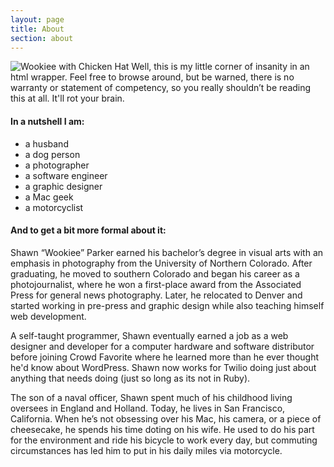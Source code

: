 ```yaml
---
layout: page
title: About
section: about
---
```


<img class="stupid-wookiee" src="{{ site.url }}/assets/chicken.jpg" alt="Wookiee with Chicken Hat" /> Well, this is my little corner of insanity in an html wrapper. Feel free to browse around, but be warned, there is no warranty or statement of competency, so you really shouldn’t be reading this at all. It'll rot your brain.

#### In a nutshell I am:

- a husband
- a dog person
- a photographer
- a software engineer
- a graphic designer
- a Mac geek
- a motorcyclist

#### And to get a bit more formal about it:

Shawn “Wookiee” Parker earned his bachelor’s degree in visual arts with an emphasis in photography from the University of Northern Colorado. After graduating, he moved to southern Colorado and began his career as a photojournalist, where he won a first-place award from the Associated Press for general news photography. Later, he relocated to Denver and started working in pre-press and graphic design while also teaching himself web development. 

A self-taught programmer, Shawn eventually earned a job as a web designer and developer for a computer hardware and software distributor before joining Crowd Favorite where he learned more than he ever thought he'd know about WordPress. Shawn now works for Twilio doing just about anything that needs doing (just so long as its not in Ruby). 

The son of a naval officer, Shawn spent much of his childhood living oversees in England and Holland. Today, he lives in San Francisco, California. When he’s not obsessing over his Mac, his camera, or a piece of cheesecake, he spends his time doting on his wife. He used to do his part for the environment and ride his bicycle to work every day, but commuting circumstances has led him to put in his daily miles via motorcycle.